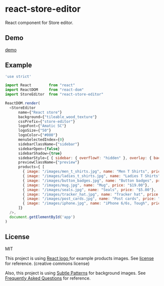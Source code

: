 # react-store-editor

React component for Store editor.

## Demo

[demo](http://camelmasa.github.io/react-store-editor/example/)

## Example

```js
'use strict'

import React        from "react"
import ReactDOM     from "react-dom"
import StoreEditor  from "react-store-editor"

ReactDOM.render(
  <StoreEditor
      name={"React store"}
      background={"tileable_wood_texture"}
      cssPrefix={"store-editor"}
      logoFont={"Amatic SC"}
      logoSize={"50"}
      logoColor={"#000"}
      menuSelectedIndex={0}
      sidebarClassName={"sidebar"}
      sidebarOpen={false}
      sidebarShadow={true}
      sidebarStyle={ { sidebar: { overflowY: "hidden" }, overlay: { backgroundColor: "" } } }
      previewClassName={"preview"}
      products={ [
        { image: "/images/men_t_shirts.jpg", name: "Men T Shirts", price: "$20.00"},
        { image: "/images/ladies_t_shirts.jpg", name: "Ladies T Shirts", price: "$20.00"},
        { image: "/images/button_badges.jpg", name: "Button badges", price: "$4.00"},
        { image: "/images/mug.jpg", name: "Mug", price: "$19.00"},
        { image: "/images/seals.jpg", name: "Seals", price: "$5.00"},
        { image: "/images/tracker_hat.jpg", name: "Tracker hat", price: "$17.75"},
        { image: "/images/post_cards.jpg", name: "Post cards", price: "$1.00"},
        { image: "/images/iphone.jpg", name: "iPhone 6/6s, Tough", price: "$53.25"}
      ]}
  />,
  document.getElementById('app')
)
```

## License

MIT

This project is using [React logo ](https://github.com/facebook/react/blob/master/docs/img/logo.svg) for example products images.
See [license](https://github.com/facebook/react/blob/master/LICENSE-docs) for reference. (creative commons license)

Also, this project is using [Subtle Patterns](http://subtlepatterns.com/) for background images.
See [Frequently Asked Questions](http://subtlepatterns.com/about/) for reference.
